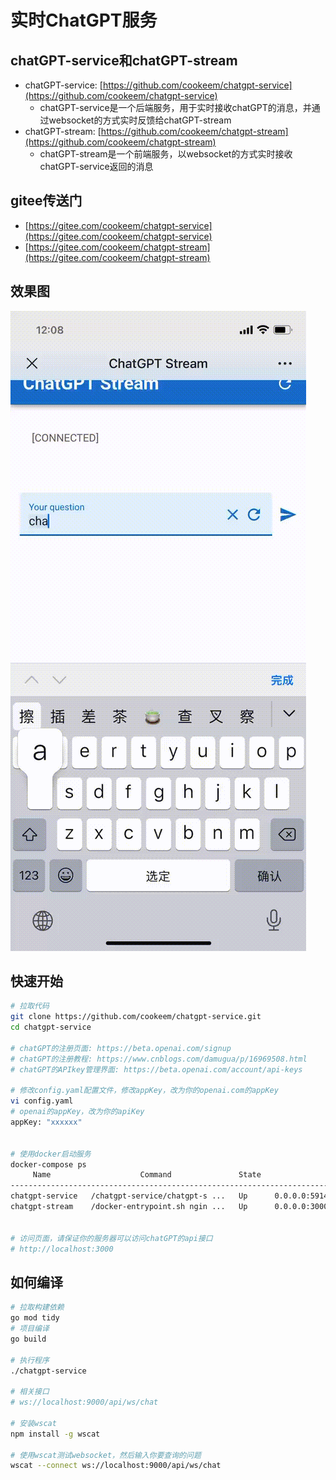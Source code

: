 # 实时ChatGPT服务

## chatGPT-service和chatGPT-stream

- chatGPT-service: [https://github.com/cookeem/chatgpt-service](https://github.com/cookeem/chatgpt-service) 
  - chatGPT-service是一个后端服务，用于实时接收chatGPT的消息，并通过websocket的方式实时反馈给chatGPT-stream
- chatGPT-stream: [https://github.com/cookeem/chatgpt-stream](https://github.com/cookeem/chatgpt-stream) 
  - chatGPT-stream是一个前端服务，以websocket的方式实时接收chatGPT-service返回的消息

## gitee传送门

- [https://gitee.com/cookeem/chatgpt-service](https://gitee.com/cookeem/chatgpt-service) 
- [https://gitee.com/cookeem/chatgpt-stream](https://gitee.com/cookeem/chatgpt-stream) 

## 效果图

![](chatgpt-service.gif)


## 快速开始

```bash
# 拉取代码
git clone https://github.com/cookeem/chatgpt-service.git
cd chatgpt-service

# chatGPT的注册页面: https://beta.openai.com/signup
# chatGPT的注册教程: https://www.cnblogs.com/damugua/p/16969508.html
# chatGPT的APIkey管理界面: https://beta.openai.com/account/api-keys

# 修改config.yaml配置文件，修改appKey，改为你的openai.com的appKey
vi config.yaml
# openai的appKey，改为你的apiKey
appKey: "xxxxxx"


# 使用docker启动服务
docker-compose ps   
     Name                    Command               State                  Ports                
-----------------------------------------------------------------------------------------------
chatgpt-service   /chatgpt-service/chatgpt-s ...   Up      0.0.0.0:59142->9000/tcp             
chatgpt-stream    /docker-entrypoint.sh ngin ...   Up      0.0.0.0:3000->80/tcp,:::3000->80/tcp


# 访问页面，请保证你的服务器可以访问chatGPT的api接口
# http://localhost:3000
```

## 如何编译

```bash
# 拉取构建依赖
go mod tidy
# 项目编译
go build

# 执行程序
./chatgpt-service

# 相关接口
# ws://localhost:9000/api/ws/chat

# 安装wscat
npm install -g wscat

# 使用wscat测试websocket，然后输入你要查询的问题
wscat --connect ws://localhost:9000/api/ws/chat

```